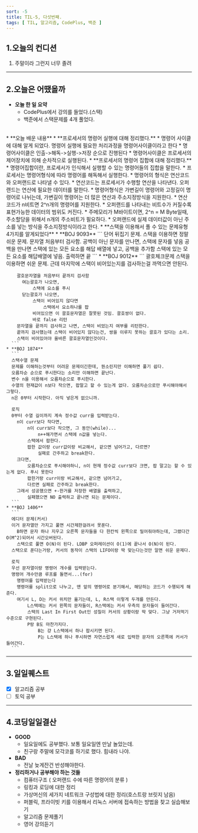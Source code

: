 ```yaml
---
sort: -5
title: TIL-5, 다섯번째.
tags: [ TIL, 알고리즘, CodePlus, 백준 ]
---
```


## 1.오늘의 컨디션
1. 주말이라 그런지 너무 졸려

***

## 2.오늘은 어땠을까
* **오늘 한 일 요약**  
  * CodePlus에서 강의를 들었다.(스택)
  * 백준에서 스택문제를 4개 풀었다.
<br>
* **오늘 배운 내용**  
  * **프로세서의 명령어 실행에 대해 정리했다.**
    * 명령어 사이클에 대해 알게 되었다. 명령어 실행에 필요한 처리과정을 명령어사이클이라고 한다
    * 명령어사이클은 인출->해독->실행->저장 순으로 진행된다
    * 명령어사이클은 프로세서의 제어장치에 의해 순차적으로 실행된다.
  * **프로세서의 명령어 집합에 대해 정리했다.**
      * 명령어집합이란, 프로세서가 인식해서 실행할 수 있는 명령어들의 집합을 말한다.
      * 프로세서는 명령어형식에 따라 명령어를 해독해서 실행한다.
      * 명령어의 형식은 연산코드와 오퍼랜드로 나타낼 수 있다.
      * 연산코드는 프로세서가 수행할 연산을 나타낸다. 오퍼랜드는 연산에 필요한 데이터를 말한다.
      * 명령어형식은 가변길이 명령어와 고정길이 명령어로 나뉘는데, 가변길이 명령어는 더 많은 연산과 주소지정방식을 지원한다.
      * 연산코드가 n비트면 2^n개의 명령어를 지원한다.
      * 오퍼랜드를 나타내는 비트수가 커질수록 표현가능한 데이터의 범위도 커진다.
      * 주메모리가 M바이트이면, 2^n = M Byte일때, 주소할당을 위해서 n개의 주소비트가 필요하다.
      * 오퍼랜드에 실제 데이터값이 아닌 주소를 넣는 방식을 주소지정방식이라고 한다.
  * **스택을 이용해서 풀 수 있는 문제유형 4가지를 알게되었다**
    * **BOJ 9093** 
      ```
        단어 뒤집기 문제. 스택을 이용하면 정말 쉬운 문제.
        문자열 처음부터 검사함.
          공백이 아닌 문자를 만나면,
              스택에 문자를 넣음
          공백을 만나면
              스택에 있는 모든 요소를 해답 배열에 넣고, 공백을 추가함
        스택에 있는 모든 요소를 해답배열에 넣음.
        출력하면 끝
      ```
    * **BOJ 9012**
      ```
        괄호체크문제
          스택을 이용하면 쉬운 문제. 근데 마지막에 스택이 비어있는지를 검사하는걸 까먹으면 안된다.

        괄호문자열을 처음부터 끝까지 검사함
          여는괄호가 나오면,
              스택에 요소를 푸시
          닫는괄호가 나오면,
              스택이 비어있지 않다면
                  스택에서 요소하나를 팝
              비어있으면 이 괄호문자열은 잘못된 것임. 괄호쌍이 없다.
              바로 false 리턴
        문자열을 끝까지 검사하고 나면, 스택이 비었는지 여부를 리턴한다.
        끝까지 검사했는데 스택이 비어있지 않다는건, 쌍을 이루지 못하는 괄호가 있다는 소리.
        스택이 비어있어야 올바른 괄호문자열인것이다.
      ```
    * **BOJ 1874**
      ```
      스택수열 문제
      문제를 이해하는것부터 어려운 문제이긴한데, 뭔소린지만 이해하면 풀기 쉽다.
      오름차순 순으로 푸시한다는 소리만 이해하면 끝난다.
      변수 n을 이용해서 오름차순으로 푸시한다.
      수열의 현재값이 n보다 작으면, 팝말고 할 수 있는게 없다. 오름차순으로만 푸시해야해서 그렇다.
      n은 0부터 시작한다. 아직 넣은게 없으니까.

      로직
      0부터 수열 길이까지 계속 정수값 curr을 입력받는다.
        n이 curr보다 작다면,
            n이 curr보다 작으면, 그 동안(while)...
                n++해가면서 스택에 n값을 넣는다.
            스택에서 팝한다.
            팝한 값이랑 curr값이랑 비교해서, 같으면 넘어가고, 다르면?
                실패로 간주하고 break한다.
        크다면,
            오름차순으로 푸시해야하니, n이 현재 정수값 curr보다 크면, 팝 말고는 할 수 있는게 없다. 푸시 못한다
            팝한거랑 curr이랑 비교해서, 같으면 넘어가고,
            다르면 실패로 간주하고 break한다.
        그래서 성공했으면 +-한거를 저장한 배열을 출력하고,
            실패했으면 NO 출력하고 끝나면 되는 문제이다.
      ```
    * **BOJ 1406**
      ```
      에디터 문제(커서)
      이거 문자열만 가지고 풀면 시간제한걸려서 못푼다.
        B하면 문자 하나 지우고 오른쪽 문자들을 다 한칸씩 왼쪽으로 밀어줘야하는데, 그랬다간 O(M^2)되어서 시간오버된다.
        스택으로 풀면 O(N)이 된다. LDBP 오퍼레이션이 O(1)에 끝나서 O(N)이 된다.
      스택으로 푼다는거랑, 커서의 동작이 스택의 LIFO이랑 딱 맞는다는것만 알면 쉬운 문제다.

      로직
      우선 문자열이랑 명령어 개수를 입력받는다.
      명령어 개수만큼 루프를 돌면서...(for)
        명령어를 입력받는다
        명령어를 split으로 나누고, 맨 앞의 명령어로 분기해서, 해당하는 코드가 수행되게 해준다.
        여기서 L, D는 커서 위치만 옮기는데, L, R스택 이렇게 두개를 만든다.
            L스택에는 커서 왼쪽의 문자들이, R스택에는 커서 우측의 문자들이 들어간다.
            스택의 Last In First Out인 성질이 커서의 상황이랑 딱 맞다. 그냥 거저먹기 수준으로 구현된다.
            P랑 B도 마찬가지다.
                B는 걍 L스택에서 하나 팝시키면 된다.
                P는 L스택에 하나 푸시하면 자연스럽게 새로 입력한 문자의 오른쪽에 커서가 들어간다.
      ```

***

## 3.일일퀘스트
  - [x] 알고리즘 공부
  - [ ] 토익 공부

***

## 4.코딩일일결산
* **GOOD**
  * 일요일에도 공부했다. 보통 일요일엔 만날 놀았는데.
  * 친구랑 주말에 모각코를 하기로 했다. 힘내라 나야.
* **BAD**
  * 전날 늦게잔건 반성해야한다.
* **정리하거나 공부해야 하는 것들**
  * 컴퓨터구조 ( 오퍼랜드 수에 따른 명령어의 분류 )
  * 링킹과 로딩에 대한 정리
  * 가상머신의 세가지 네트워크 구성법에 대한 정리(호스트랑 브릿지 남음)
  * 퍼블릭, 프라이빗 키를 이용해서 리눅스 서버에 접속하는 방법을 찾고 실습해보기
  * 알고리즘 문제풀기
  * 영어 강의듣기


